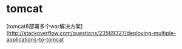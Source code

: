 # tomcat

[tomcat8部署多个war解决方案](http://stackoverflow.com/questions/23569327/deploying-multiple-applications-to-tomcat